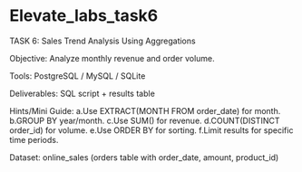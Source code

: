 # Elevate_labs_task6

TASK 6: Sales Trend Analysis Using Aggregations

Objective: Analyze monthly revenue and order volume.

Tools: PostgreSQL / MySQL / SQLite

Deliverables: SQL script + results table

Hints/Mini Guide:
a.Use EXTRACT(MONTH FROM order_date) for month.
b.GROUP BY year/month.
c.Use SUM() for revenue.
d.COUNT(DISTINCT order_id) for volume.
e.Use ORDER BY for sorting.
f.Limit results for specific time periods.

Dataset: online_sales (orders table with order_date, amount, product_id)
